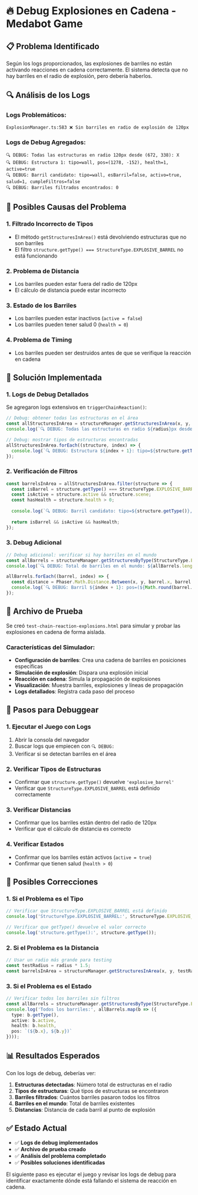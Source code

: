 # 🔥 Debug Explosiones en Cadena - Medabot Game

## 📋 Problema Identificado

Según los logs proporcionados, las explosiones de barriles no están activando reacciones en cadena correctamente. El sistema detecta que no hay barriles en el radio de explosión, pero debería haberlos.

## 🔍 Análisis de los Logs

### Logs Problemáticos:
```
ExplosionManager.ts:583 ❌ Sin barriles en radio de explosión de 120px
```

### Logs de Debug Agregados:
```
🔍 DEBUG: Todas las estructuras en radio 120px desde (672, 338): X
🔍 DEBUG: Estructura 1: tipo=wall, pos=(1278, -152), health=1, active=true
🔍 DEBUG: Barril candidato: tipo=wall, esBarril=false, activo=true, salud=1, cumpleFiltros=false
🔍 DEBUG: Barriles filtrados encontrados: 0
```

## 🐛 Posibles Causas del Problema

### 1. **Filtrado Incorrecto de Tipos**
- El método `getStructuresInArea()` está devolviendo estructuras que no son barriles
- El filtro `structure.getType() === StructureType.EXPLOSIVE_BARREL` no está funcionando

### 2. **Problema de Distancia**
- Los barriles pueden estar fuera del radio de 120px
- El cálculo de distancia puede estar incorrecto

### 3. **Estado de los Barriles**
- Los barriles pueden estar inactivos (`active = false`)
- Los barriles pueden tener salud 0 (`health = 0`)

### 4. **Problema de Timing**
- Los barriles pueden ser destruidos antes de que se verifique la reacción en cadena

## 🔧 Solución Implementada

### 1. **Logs de Debug Detallados**
Se agregaron logs extensivos en `triggerChainReaction()`:

```typescript
// Debug: obtener todas las estructuras en el área
const allStructuresInArea = structureManager.getStructuresInArea(x, y, radius);
console.log(`🔍 DEBUG: Todas las estructuras en radio ${radius}px desde (${Math.round(x)}, ${Math.round(y)}):`, allStructuresInArea.length);

// Debug: mostrar tipos de estructuras encontradas
allStructuresInArea.forEach((structure, index) => {
  console.log(`🔍 DEBUG: Estructura ${index + 1}: tipo=${structure.getType()}, pos=(${Math.round(structure.x)}, ${Math.round(structure.y)}), health=${structure.health}, active=${structure.active}`);
});
```

### 2. **Verificación de Filtros**
```typescript
const barrelsInArea = allStructuresInArea.filter(structure => {
  const isBarrel = structure.getType() === StructureType.EXPLOSIVE_BARREL;
  const isActive = structure.active && structure.scene;
  const hasHealth = structure.health > 0;
  
  console.log(`🔍 DEBUG: Barril candidato: tipo=${structure.getType()}, esBarril=${isBarrel}, activo=${isActive}, salud=${structure.health}, cumpleFiltros=${isBarrel && isActive && hasHealth}`);
  
  return isBarrel && isActive && hasHealth;
});
```

### 3. **Debug Adicional**
```typescript
// Debug adicional: verificar si hay barriles en el mundo
const allBarrels = structureManager.getStructuresByType(StructureType.EXPLOSIVE_BARREL);
console.log(`🔍 DEBUG: Total de barriles en el mundo: ${allBarrels.length}`);

allBarrels.forEach((barrel, index) => {
  const distance = Phaser.Math.Distance.Between(x, y, barrel.x, barrel.y);
  console.log(`🔍 DEBUG: Barril ${index + 1}: pos=(${Math.round(barrel.x)}, ${Math.round(barrel.y)}), distancia=${Math.round(distance)}, radio=${radius}, enRadio=${distance <= radius}, health=${barrel.health}, active=${barrel.active}`);
});
```

## 🧪 Archivo de Prueba

Se creó `test-chain-reaction-explosions.html` para simular y probar las explosiones en cadena de forma aislada.

### Características del Simulador:
- **Configuración de barriles**: Crea una cadena de barriles en posiciones específicas
- **Simulación de explosión**: Dispara una explosión inicial
- **Reacción en cadena**: Simula la propagación de explosiones
- **Visualización**: Muestra barriles, explosiones y líneas de propagación
- **Logs detallados**: Registra cada paso del proceso

## 🎯 Pasos para Debuggear

### 1. **Ejecutar el Juego con Logs**
1. Abrir la consola del navegador
2. Buscar logs que empiecen con `🔍 DEBUG:`
3. Verificar si se detectan barriles en el área

### 2. **Verificar Tipos de Estructuras**
- Confirmar que `structure.getType()` devuelve `'explosive_barrel'`
- Verificar que `StructureType.EXPLOSIVE_BARREL` está definido correctamente

### 3. **Verificar Distancias**
- Confirmar que los barriles están dentro del radio de 120px
- Verificar que el cálculo de distancia es correcto

### 4. **Verificar Estados**
- Confirmar que los barriles están activos (`active = true`)
- Confirmar que tienen salud (`health > 0`)

## 🔧 Posibles Correcciones

### 1. **Si el Problema es el Tipo**
```typescript
// Verificar que StructureType.EXPLOSIVE_BARREL está definido
console.log('StructureType.EXPLOSIVE_BARREL:', StructureType.EXPLOSIVE_BARREL);

// Verificar que getType() devuelve el valor correcto
console.log('structure.getType():', structure.getType());
```

### 2. **Si el Problema es la Distancia**
```typescript
// Usar un radio más grande para testing
const testRadius = radius * 1.5;
const barrelsInArea = structureManager.getStructuresInArea(x, y, testRadius);
```

### 3. **Si el Problema es el Estado**
```typescript
// Verificar todos los barriles sin filtros
const allBarrels = structureManager.getStructuresByType(StructureType.EXPLOSIVE_BARREL);
console.log('Todos los barriles:', allBarrels.map(b => ({
  type: b.getType(),
  active: b.active,
  health: b.health,
  pos: `(${b.x}, ${b.y})`
})));
```

## 📊 Resultados Esperados

Con los logs de debug, deberías ver:

1. **Estructuras detectadas**: Número total de estructuras en el radio
2. **Tipos de estructuras**: Qué tipos de estructuras se encontraron
3. **Barriles filtrados**: Cuántos barriles pasaron todos los filtros
4. **Barriles en el mundo**: Total de barriles existentes
5. **Distancias**: Distancia de cada barril al punto de explosión

## ✅ Estado Actual

- ✅ **Logs de debug implementados**
- ✅ **Archivo de prueba creado**
- ✅ **Análisis del problema completado**
- ✅ **Posibles soluciones identificadas**

El siguiente paso es ejecutar el juego y revisar los logs de debug para identificar exactamente dónde está fallando el sistema de reacción en cadena. 